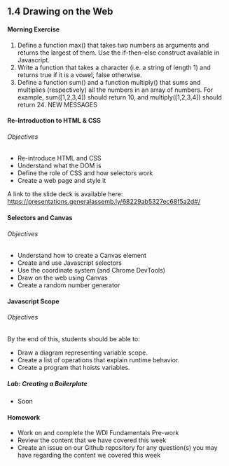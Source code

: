 ## 1.4 Drawing on the Web

#### Morning Exercise

1.  Define a function max() that takes two numbers as arguments and returns the largest of them. Use the if-then-else construct available in Javascript.
2.  Write a function that takes a character (i.e. a string of length 1) and returns true if it is a vowel, false otherwise.
3.  Define a function sum() and a function multiply() that sums and multiplies (respectively) all the numbers in an array of numbers. For example, sum([1,2,3,4]) should return 10, and multiply([1,2,3,4]) should return 24.
NEW MESSAGES

#### Re-Introduction to HTML & CSS

###### Objectives

* Re-introduce HTML and CSS
* Understand what the DOM is
* Define the role of CSS and how selectors work
* Create a web page and style it

A link to the slide deck is available here: https://presentations.generalassemb.ly/68229ab5327ec68f5a2d#/

#### Selectors and Canvas

###### Objectives

* Understand how to create a Canvas element
* Create and use Javascript selectors
* Use the coordinate system (and Chrome DevTools)
* Draw on the web using Canvas
* Create a random number generator

#### Javascript Scope

###### Objectives

By the end of this, students should be able to:

- Draw a diagram representing variable scope.
- Create a list of operations that explain runtime behavior.
- Create a program that hoists variables.

##### Lab: Creating a Boilerplate

* Soon

#### Homework

* Work on and complete the WDI Fundamentals Pre-work
* Review the content that we have covered this week
* Create an issue on our Github repository for any question(s) you may have regarding the content we covered this week
